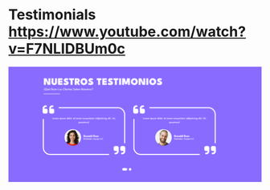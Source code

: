 # Testimonials https://www.youtube.com/watch?v=F7NLIDBUm0c
<p align="center">
  <img src="preview.png" alt="preview del proyecto"  width="1600">
</p>